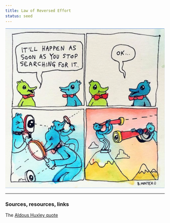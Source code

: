 ```yaml
---
title: Law of Reversed Effort
status: seed
---
```


<img src="../../assets/bjenny-search.png">

---
### Sources, resources, links

The [Aldous Huxley quote](https://www.awakin.org/read/view.php?tid=100)